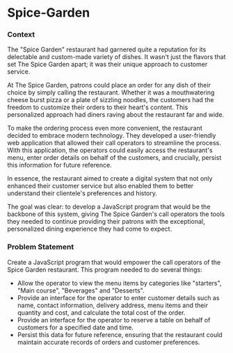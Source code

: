 # Spice-Garden

### Context

The "Spice Garden" restaurant had garnered quite a reputation for its delectable and custom-made variety of dishes. It wasn't just the flavors that set The Spice Garden apart; it was their unique approach to customer service.

At The Spice Garden, patrons could place an order for any dish of their choice by simply calling the restaurant. Whether it was a mouthwatering cheese burst pizza or a plate of sizzling noodles, the customers had the freedom to customize their orders to their heart's content. This personalized approach had diners raving about the restaurant far and wide.

To make the ordering process even more convenient, the restaurant decided to embrace modern technology. They developed a user-friendly web application that allowed their call operators to streamline the process. With this application, the operators could easily access the restaurant's menu, enter order details on behalf of the customers, and crucially, persist this information for future reference.

In essence, the restaurant aimed to create a digital system that not only enhanced their customer service but also enabled them to better understand their clientele's preferences and history.

The goal was clear: to develop a JavaScript program that would be the backbone of this system, giving The Spice Garden's call operators the tools they needed to continue providing their patrons with the exceptional, personalized dining experience they had come to expect.


### Problem Statement

Create a JavaScript program that would empower the call operators of the Spice Garden restaurant. This program needed to do several things:
- Allow the operator to view the menu items by categories like "starters", "Main course", "Beverages" and "Desserts".
- Provide an interface for the operator to enter customer details such as name, contact information, delivery address, menu items and their quantity and cost, and calculate the total cost of the order.
- Provide an interface for the operator to reserve a table on behalf of customers for a specified date and time.
- Persist this data for future reference, ensuring that the restaurant could maintain accurate records of orders and customer preferences.
